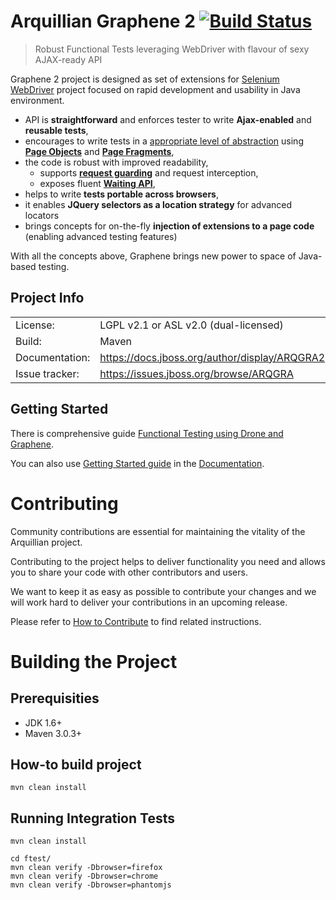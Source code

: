 Arquillian Graphene 2 [![Build Status](https://buildhive.cloudbees.com/job/arquillian/job/arquillian-graphene/badge/icon)](https://buildhive.cloudbees.com/job/arquillian/job/arquillian-graphene/)
=====================

> Robust Functional Tests leveraging WebDriver with flavour of sexy AJAX-ready API


Graphene 2 project is designed as set of extensions for [Selenium WebDriver](http://docs.seleniumhq.org/) project focused on rapid development and usability in Java environment.

* API is **straightforward** and enforces tester to write **Ajax-enabled** and **reusable tests**,
* encourages to write tests in a [appropriate level of abstraction](https://docs.jboss.org/author/display/ARQGRA2/Page+Abstractions) using [**Page Objects**](https://docs.jboss.org/author/display/ARQGRA2/Page+Objects) and [**Page Fragments**](https://docs.jboss.org/author/display/ARQGRA2/Page+Fragments),
* the code is robust with improved readability,
  * supports [**request guarding**](https://docs.jboss.org/author/display/ARQGRA2/Request+Guards) and request interception,
  * exposes fluent [**Waiting API**](https://docs.jboss.org/author/display/ARQGRA2/Graphene+Utility+Class#GrapheneUtilityClass-Waitings),
* helps to write **tests portable across browsers**,
* it enables **JQuery selectors as a location strategy** for advanced locators
* brings concepts for on-the-fly **injection of extensions to a page code** (enabling advanced testing features)

With all the concepts above, Graphene brings new power to space of Java-based testing.

Project Info
------------

<table>
    <tr>
        <td>License:</td>
        <td>LGPL v2.1 or ASL v2.0 (dual-licensed)</td>
    </tr>
    <tr>
        <td>Build:</td>
        <td>Maven</td>
    </tr>
    <tr>
        <td>Documentation:</td>
        <td><a href="https://docs.jboss.org/author/display/ARQGRA2">https://docs.jboss.org/author/display/ARQGRA2</a></td>
    </tr>
    <tr>
        <td>Issue tracker:</td>
        <td><a href="https://issues.jboss.org/browse/ARQGRA">https://issues.jboss.org/browse/ARQGRA</a></td>
    </tr>
</table>


Getting Started
---------------

There is comprehensive guide [Functional Testing using Drone and Graphene](http://arquillian.org/guides/functional_testing_using_graphene/).

You can also use [Getting Started guide](https://docs.jboss.org/author/display/ARQGRA2/Getting+Started) in the [Documentation](https://docs.jboss.org/author/display/ARQGRA2/Home).


Contributing
============

Community contributions are essential for maintaining the vitality of the Arquillian project.

Contributing to the project helps to deliver functionality you need and allows you to share your code with other contributors and users.

We want to keep it as easy as possible to contribute your changes and we will work hard to deliver your contributions in an upcoming release.

Please refer to [How to Contribute](https://github.com/arquillian/arquillian-graphene/blob/master/CONTRIBUTING.md) to find related instructions.


Building the Project
====================

Prerequisities
--------------

* JDK 1.6+
* Maven 3.0.3+


How-to build project
--------------------

    mvn clean install

Running Integration Tests
-------------------------
    
    mvn clean install
    
    cd ftest/
    mvn clean verify -Dbrowser=firefox
    mvn clean verify -Dbrowser=chrome
    mvn clean verify -Dbrowser=phantomjs
